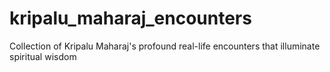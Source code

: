 # kripalu_maharaj_encounters
Collection of Kripalu Maharaj's profound real-life encounters that illuminate spiritual wisdom
